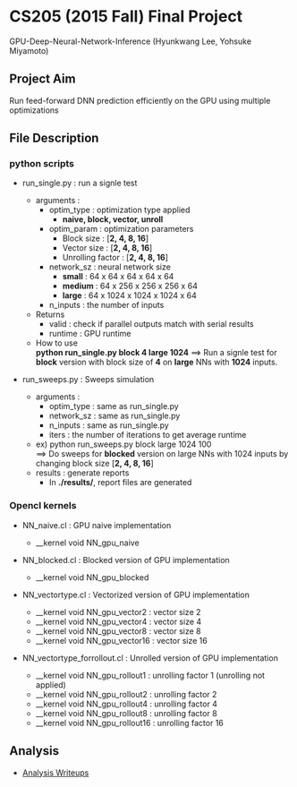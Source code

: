 # CS205 (2015 Fall) Final Project
GPU-Deep-Neural-Network-Inference
(Hyunkwang Lee, Yohsuke Miyamoto)

## Project Aim
Run feed-forward DNN prediction efficiently on the GPU using multiple optimizations

## File Description
### python scripts

- run_single.py : run a signle test
    - arguments : 
        - optim_type : optimization type applied
            - **naive, block, vector, unroll**
        - optim_param : optimization parameters
            - Block size : [**2, 4, 8, 16**]
            - Vector size : [**2, 4, 8, 16**]
            - Unrolling factor : [**2, 4, 8, 16**]
        - network_sz : neural network size
            - **small** : 64 x 64 x 64 x 64 x 64
            - **medium** :  64 x 256 x 256 x 256 x 64
            - **large** :  64 x 1024 x 1024 x 1024 x 64
        - n_inputs : the number of inputs
    - Returns
        - valid : check if parallel outputs match with serial results
        - runtime : GPU runtime
    - How to use\
        **python run_single.py block 4 large 1024**
    ==> Run a signle test for **block** version with block size of **4** on **large** NNs with **1024** inputs.
    
- run_sweeps.py : Sweeps simulation
    - arguments : 
        - optim_type : same as run_single.py
        - network_sz : same as run_single.py
        - n_inputs : same as run_single.py
        - iters : the number of iterations to get average runtime
    - ex) python run_sweeps.py block large 1024 100\
    ==> Do sweeps for **blocked** version on large NNs with 1024 inputs by changing block size [**2, 4, 8, 16**]
    - results : generate reports
        - In **./results/**, report files are generated

### Opencl kernels
* NN_naive.cl : GPU naive implementation
    - __kernel void NN_gpu_naive
* NN_blocked.cl : Blocked version of GPU implementation
    - __kernel void NN_gpu_blocked
* NN_vectortype.cl : Vectorized version of GPU implementation
    - __kernel void NN_gpu_vector2 : vector size 2
    - __kernel void NN_gpu_vector4 : vector size 4
    - __kernel void NN_gpu_vector8 : vector size 8
    - __kernel void NN_gpu_vector16 : vector size 16
 
* NN_vectortype_forrollout.cl : Unrolled version of GPU implementation
    - __kernel void NN_gpu_rollout1 : unrolling factor 1 (unrolling not applied)
    - __kernel void NN_gpu_rollout2 : unrolling factor 2
    - __kernel void NN_gpu_rollout4 : unrolling factor 4
    - __kernel void NN_gpu_rollout8 : unrolling factor 8
    - __kernel void NN_gpu_rollout16 : unrolling factor 16

## Analysis
- [Analysis Writeups](https://github.com/ymiyamot/GPU-Deep-Neural-Network-Inference/tree/master/ANALYSIS.md)
